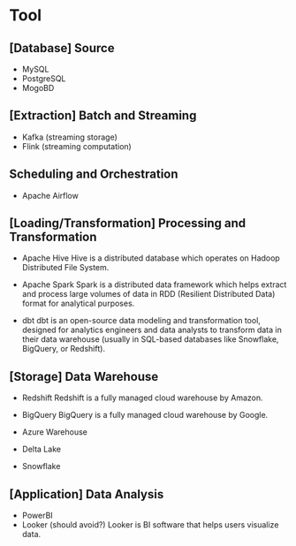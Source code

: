 # Tool

## [Database] Source
- MySQL
- PostgreSQL
- MogoBD

## [Extraction] Batch and Streaming
- Kafka (streaming storage)
- Flink (streaming computation)

## Scheduling and Orchestration
- Apache Airflow

## [Loading/Transformation] Processing and Transformation
- Apache Hive
Hive is a distributed database which operates on Hadoop Distributed File System.

- Apache Spark
Spark is a distributed data framework which helps extract and process large volumes of data in RDD (Resilient Distributed Data) format for analytical purposes.

- dbt
dbt is an open-source data modeling and transformation tool, designed for analytics engineers and data analysts to transform data in their data warehouse (usually in SQL-based databases like Snowflake, BigQuery, or Redshift).

## [Storage] Data Warehouse
- Redshift
Redshift is a fully managed cloud warehouse by Amazon.

- BigQuery
BigQuery is a fully managed cloud warehouse by Google.

- Azure Warehouse
- Delta Lake
- Snowflake

## [Application] Data Analysis
- PowerBI
- Looker (should avoid?)
Looker is BI software that helps users visualize data.

